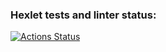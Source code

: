 ### Hexlet tests and linter status:
[![Actions Status](https://github.com/Mineclinee/docker-project-74/actions/workflows/hexlet-check.yml/badge.svg)](https://github.com/Mineclinee/docker-project-74/actions)